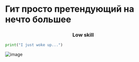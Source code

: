 # Гит просто претендующий на нечто большее
<h3 align="center">Low skill</h3>

```python
print("I just woke up...")
```

![image](https://user-images.githubusercontent.com/60102276/169242943-d574de77-a423-4208-a5ed-637d7820bc9f.png)






